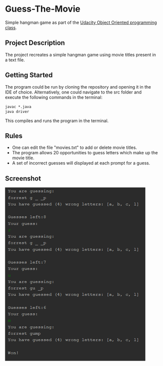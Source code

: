 # Guess-The-Movie
Simple hangman game as part of the [Udacity Object Oriented programming class](https://classroom.udacity.com/courses/ud283).

## Project Description
The project recreates a simple hangman game using movie titles present in a text file.

## Getting Started
The program could be run by cloning the repository and opening it in the IDE of choice. Alternatively, one could navigate to the src folder and execute the following commands in the terminal:
```
javac *.java
java driver
```
This compiles and runs the program in the terminal.
## Rules
* One can edit the file "movies.txt" to add or delete movie titles. <br>
* The program allows 20 opportunities to guess letters which make up the movie title. <br>
* A set of incorrect guesses will displayed at each prompt for a guess. <br>

## Screenshot
![Alt text](/output.PNG)
